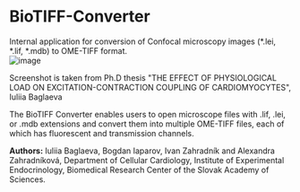 # BioTIFF-Converter
Internal application for conversion of Confocal microscopy images (*.lei, *.lif, *.mdb) to OME-TIFF format.  
![image](https://github.com/IuliiaBaglaeva/BioTIFF-Converter/assets/108415908/8855de00-5b20-4ac2-b3fd-a3196d361adb)

Screenshot is taken from Ph.D thesis "THE EFFECT OF PHYSIOLOGICAL LOAD ON EXCITATION-CONTRACTION COUPLING OF CARDIOMYOCYTES", Iuliia Baglaeva

The BioTIFF Converter enables users to open microscope files with .lif, .lei, or .mdb extensions and convert them into multiple OME-TIFF files, each of which has fluorescent and transmission channels.

**Authors:**  Iuliia Baglaeva, Bogdan Iaparov, Ivan Zahradník and Alexandra Zahradníková, Department of Cellular Cardiology, Institute of Experimental Endocrinology, Biomedical Research Center of the Slovak Academy of Sciences.
